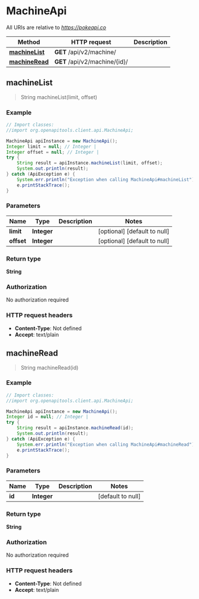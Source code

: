 # MachineApi

All URIs are relative to *https://pokeapi.co*

Method | HTTP request | Description
------------- | ------------- | -------------
[**machineList**](MachineApi.md#machineList) | **GET** /api/v2/machine/ | 
[**machineRead**](MachineApi.md#machineRead) | **GET** /api/v2/machine/{id}/ | 



## machineList

> String machineList(limit, offset)



### Example

```java
// Import classes:
//import org.openapitools.client.api.MachineApi;

MachineApi apiInstance = new MachineApi();
Integer limit = null; // Integer | 
Integer offset = null; // Integer | 
try {
    String result = apiInstance.machineList(limit, offset);
    System.out.println(result);
} catch (ApiException e) {
    System.err.println("Exception when calling MachineApi#machineList");
    e.printStackTrace();
}
```

### Parameters


Name | Type | Description  | Notes
------------- | ------------- | ------------- | -------------
 **limit** | **Integer**|  | [optional] [default to null]
 **offset** | **Integer**|  | [optional] [default to null]

### Return type

**String**

### Authorization

No authorization required

### HTTP request headers

- **Content-Type**: Not defined
- **Accept**: text/plain


## machineRead

> String machineRead(id)



### Example

```java
// Import classes:
//import org.openapitools.client.api.MachineApi;

MachineApi apiInstance = new MachineApi();
Integer id = null; // Integer | 
try {
    String result = apiInstance.machineRead(id);
    System.out.println(result);
} catch (ApiException e) {
    System.err.println("Exception when calling MachineApi#machineRead");
    e.printStackTrace();
}
```

### Parameters


Name | Type | Description  | Notes
------------- | ------------- | ------------- | -------------
 **id** | **Integer**|  | [default to null]

### Return type

**String**

### Authorization

No authorization required

### HTTP request headers

- **Content-Type**: Not defined
- **Accept**: text/plain

